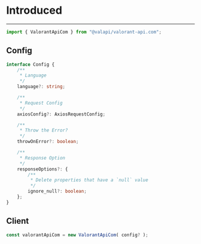 # Introduced

---

```typescript
import { ValorantApiCom } from "@valapi/valorant-api.com";
```

## Config

```typescript
interface Config {
    /**
     * Language
     */
    language?: string;

    /**
     * Request Config
     */
    axiosConfig?: AxiosRequestConfig;

    /**
     * Throw the Error?
     */
    throwOnError?: boolean;

    /**
     * Response Option
     */
    responseOptions?: {
        /**
         * Delete properties that have a `null` value
         */
        ignore_null?: boolean;
    };
}
```

## Client

```typescript
const valorantApiCom = new ValorantApiCom( config? );
```
